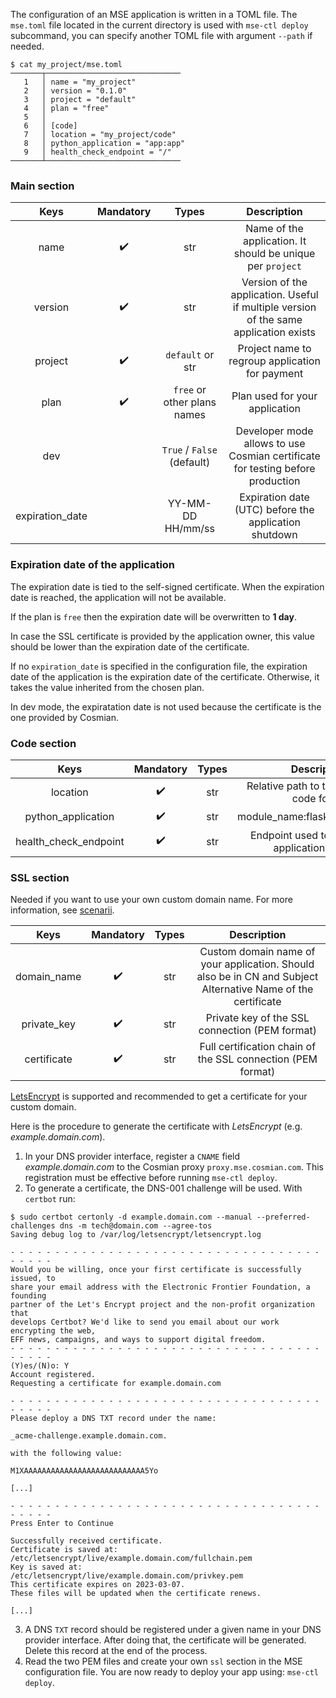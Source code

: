 The configuration of an MSE application is written in a TOML file.
The `mse.toml` file located in the current directory is used with `mse-ctl deploy` subcommand, you can specify another TOML file with argument `--path` if needed.

```{.bash}
$ cat my_project/mse.toml
───────┬──────────────────────────────
   1   │ name = "my_project"
   2   │ version = "0.1.0"
   3   │ project = "default"
   4   │ plan = "free"
   5   │
   6   │ [code]
   7   │ location = "my_project/code"
   8   │ python_application = "app:app"
   9   │ health_check_endpoint = "/"
───────┴──────────────────────────────
```

### Main section

|      Keys       | Mandatory |            Types            |                                      Description                                      |
| :-------------: | :-------: |:---------------------------:|:-------------------------------------------------------------------------------------:|
|      name       |     ✔️     |             str             |              Name of the application. It should be unique per `project`               |
|     version     |     ✔️     |             str             | Version of the application. Useful if multiple version of the same application exists |
|     project     |     ✔️     |      `default` or str       |                    Project name to regroup application for payment                    |
|      plan       |     ✔️     | `free` or other plans names |                            Plan used for your application                             |
|       dev       |           | `True` / `False` (default)  |    Developer mode allows to use Cosmian certificate for testing before production     |
| expiration_date |           |      YY-MM-DD HH/mm/ss      |                 Expiration date (UTC) before the application shutdown                 |

### Expiration date of the application

The expiration date is tied to the self-signed certificate. When the expiration date is reached, the application will not be available.

If the plan is `free` then the expiration date will be overwritten to **1  day**.

In case the SSL certificate is provided by the application owner, this value should be lower than the expiration date of the certificate.

If no `expiration_date` is specified in the configuration file, the expiration date of the application is the expiration date of the certificate.
Otherwise, it takes the value inherited from the chosen plan.

In dev mode, the expiratation date is not used because the certificate is the one provided by Cosmian.

### Code section

|         Keys          | Mandatory | Types |                    Description                     |
| :-------------------: | :-------: | :---: |:--------------------------------------------------:|
|       location        |     ✔️     |  str  |    Relative path to the application code folder    |
|  python_application   |     ✔️     |  str  |          module_name:flask_variable_name           |
| health_check_endpoint |     ✔️     |  str  | Endpoint used to check if the application is ready |

### SSL section

Needed if you want to use your own custom domain name. 
For more information, see [scenarii](scenarii.md).

|    Keys     | Mandatory | Types |                                                 Description                                                  |
| :---------: | :-------: | :---: |:------------------------------------------------------------------------------------------------------------:|
| domain_name |     ✔️     |  str  | Custom domain name of your application. Should also be in CN and Subject Alternative Name of the certificate |
| private_key |     ✔️     |  str  |                                Private key of the SSL connection (PEM format)                                |
| certificate |     ✔️     |  str  |                         Full certification chain of the SSL connection (PEM format)                          |

[LetsEncrypt](https://letsencrypt.org/getting-started/) is supported and recommended to get a certificate for your custom domain.

Here is the procedure to generate the certificate with *LetsEncrypt* (e.g. *example.domain.com*).

1. In your DNS provider interface, register a `CNAME` field *example.domain.com* to the Cosmian proxy `proxy.mse.cosmian.com`. This registration must be effective before running `mse-ctl deploy`.
2. To generate a certificate, the DNS-001 challenge will be used. With `certbot` run:
```console
$ sudo certbot certonly -d example.domain.com --manual --preferred-challenges dns -m tech@domain.com --agree-tos
Saving debug log to /var/log/letsencrypt/letsencrypt.log

- - - - - - - - - - - - - - - - - - - - - - - - - - - - - - - - - - - - - - - -
Would you be willing, once your first certificate is successfully issued, to
share your email address with the Electronic Frontier Foundation, a founding
partner of the Let's Encrypt project and the non-profit organization that
develops Certbot? We'd like to send you email about our work encrypting the web,
EFF news, campaigns, and ways to support digital freedom.
- - - - - - - - - - - - - - - - - - - - - - - - - - - - - - - - - - - - - - - -
(Y)es/(N)o: Y
Account registered.
Requesting a certificate for example.domain.com

- - - - - - - - - - - - - - - - - - - - - - - - - - - - - - - - - - - - - - - -
Please deploy a DNS TXT record under the name:

_acme-challenge.example.domain.com.

with the following value:

M1XAAAAAAAAAAAAAAAAAAAAAAAAAAA5Yo

[...]

- - - - - - - - - - - - - - - - - - - - - - - - - - - - - - - - - - - - - - - -
Press Enter to Continue

Successfully received certificate.
Certificate is saved at: /etc/letsencrypt/live/example.domain.com/fullchain.pem
Key is saved at:         /etc/letsencrypt/live/example.domain.com/privkey.pem
This certificate expires on 2023-03-07.
These files will be updated when the certificate renews.

[...]
```

3. A DNS `TXT` record should be registered under a given name in your DNS provider interface. After doing that, the certificate will be generated. Delete this record at the end of the process.
4. Read the two PEM files and create your own `ssl` section in the MSE configuration file. You are now ready to deploy your app using: `mse-ctl deploy`.
